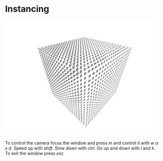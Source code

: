 # Instancing

![Screenshot](image.png)

To control the camera focus the window and press *m* and control it with *w* *a* *s* *d*.
Speed up with *shift*. Slow down with *ctrl*. Go up and down with *i* and *k*.
To exit the window press *esc*